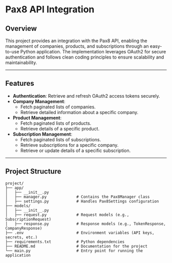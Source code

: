 # Pax8 API Integration

## Overview
This project provides an integration with the Pax8 API, enabling the management of companies, products, and subscriptions through an easy-to-use Python application. The implementation leverages OAuth2 for secure authentication and follows clean coding principles to ensure scalability and maintainability.

---

## Features
- **Authentication**: Retrieve and refresh OAuth2 access tokens securely.
- **Company Management**:
  - Fetch paginated lists of companies.
  - Retrieve detailed information about a specific company.
- **Product Management**:
  - Fetch paginated lists of products.
  - Retrieve details of a specific product.
- **Subscription Management**:
  - Fetch paginated lists of subscriptions.
  - Retrieve subscriptions for a specific company.
  - Retrieve or update details of a specific subscription.

---

## Project Structure
```plaintext
project/
├── app/
│   ├── __init__.py
│   ├── manager.py             # Contains the Pax8Manager class
│   ├── settings.py            # Handles Pax8Settings configuration
├── models/
│   ├── __init__.py
│   ├── request.py             # Request models (e.g., SubscriptionRequest)
│   ├── response.py            # Response models (e.g., TokenResponse, CompanyResponse)
├── .env                       # Environment variables (API keys, secrets, etc.)
├── requirements.txt           # Python dependencies
├── README.md                  # Documentation for the project
└── main.py                    # Entry point for running the application
